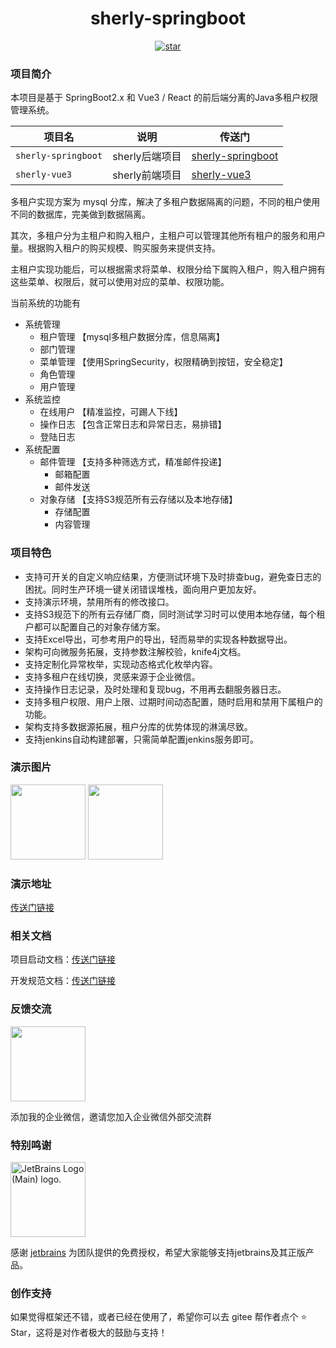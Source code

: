 <h1 align="center">sherly-springboot</h1>
<p align="center">
	<a href='https://gitee.com/guzi499/universal-practice-repository/stargazers'><img src='https://gitee.com/guzi499/universal-practice-repository/badge/star.svg?theme=dark' alt='star'></img></a>
</p>

### 项目简介

本项目是基于 SpringBoot2.x 和 Vue3 / React 的前后端分离的Java多租户权限管理系统。

| 项目名              | 说明                     | 传送门                                                                                                                                 |
|--------------------|--------------------------|------------------------------------------------------|
| `sherly-springboot`| sherly后端项目           | [sherly-springboot](https://gitee.com/guzi499/sherly-springboot) |
| `sherly-vue3`      | sherly前端项目           | [sherly-vue3](https://gitee.com/guzi499/sherly-vue3)       |

多租户实现方案为 mysql 分库，解决了多租户数据隔离的问题，不同的租户使用不同的数据库，完美做到数据隔离。

其次，多租户分为主租户和购入租户，主租户可以管理其他所有租户的服务和用户量。根据购入租户的购买规模、购买服务来提供支持。

主租户实现功能后，可以根据需求将菜单、权限分给下属购入租户，购入租户拥有这些菜单、权限后，就可以使用对应的菜单、权限功能。

当前系统的功能有
- 系统管理
  - 租户管理  【mysql多租户数据分库，信息隔离】
  - 部门管理
  - 菜单管理  【使用SpringSecurity，权限精确到按钮，安全稳定】
  - 角色管理
  - 用户管理
- 系统监控
  - 在线用户  【精准监控，可踢人下线】
  - 操作日志  【包含正常日志和异常日志，易排错】
  - 登陆日志
- 系统配置
  - 邮件管理  【支持多种筛选方式，精准邮件投递】
    - 邮箱配置
    - 邮件发送
  - 对象存储  【支持S3规范所有云存储以及本地存储】
    - 存储配置
    - 内容管理

### 项目特色
- 支持可开关的自定义响应结果，方便测试环境下及时排查bug，避免查日志的困扰。同时生产环境一键关闭错误堆栈，面向用户更加友好。
- 支持演示环境，禁用所有的修改接口。
- 支持S3规范下的所有云存储厂商，同时测试学习时可以使用本地存储，每个租户都可以配置自己的对象存储方案。
- 支持Excel导出，可参考用户的导出，轻而易举的实现各种数据导出。
- 架构可向微服务拓展，支持参数注解校验，knife4j文档。
- 支持定制化异常枚举，实现动态格式化枚举内容。
- 支持多租户在线切换，灵感来源于企业微信。
- 支持操作日志记录，及时处理和复现bug，不用再去翻服务器日志。
- 支持多租户权限、用户上限、过期时间动态配置，随时启用和禁用下属租户的功能。
- 架构支持多数据源拓展，租户分库的优势体现的淋漓尽致。
- 支持jenkins自动构建部署，只需简单配置jenkins服务即可。

### 演示图片
<img height="120" src="https://gitee.com/guzi499/sherly-springboot/raw/develop/sherly-springboot/display-image/login.png">
<img height="120" src="https://gitee.com/guzi499/sherly-springboot/raw/develop/sherly-springboot/display-image/menu.png">

### 演示地址
[传送门链接](http://114.116.37.42/)

### 相关文档
项目启动文档：[传送门链接](https://gitee.com/guzi499/sherly-springboot/blob/develop/sherly-upr-admin/src/main/resources/markdown/%E9%A1%B9%E7%9B%AE%E5%90%AF%E5%8A%A8%E6%96%87%E6%A1%A3.md)

开发规范文档：[传送门链接](https://gitee.com/guzi499/sherly-springboot/blob/develop/sherly-upr-admin/src/main/resources/markdown/sherly%E5%90%8E%E7%AB%AF%E5%BC%80%E5%8F%91%E8%A7%84%E8%8C%83.md)

### 反馈交流
<img height="120" src="https://gitee.com/guzi499/sherly-springboot/raw/develop/sherly-springboot/wx.jpg">

添加我的企业微信，邀请您加入企业微信外部交流群

### 特别鸣谢
<img width="120" src="https://resources.jetbrains.com/storage/products/company/brand/logos/jb_beam.png" alt="JetBrains Logo (Main) logo.">

感谢 [jetbrains](https://jb.gg/OpenSourceSupport/?from=sherly-springboot "jetbrains") 为团队提供的免费授权，希望大家能够支持jetbrains及其正版产品。

### 创作支持
如果觉得框架还不错，或者已经在使用了，希望你可以去 gitee 帮作者点个 ⭐ Star，这将是对作者极大的鼓励与支持！

